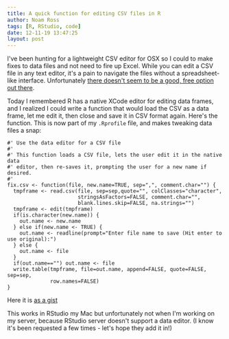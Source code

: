 ```yaml
---
title: A quick function for editing CSV files in R
author: Noam Ross
tags: [R, RStudio, code]
date: 12-11-19 13:47:25
layout: post
--- 
```



I've been hunting for a lightweight CSV editor for OSX so I could to
make fixes to data files and not need to fire up Excel. While you can
edit a CSV file in any text editor, it's a pain to navigate the files
without a spreadsheet-like interface. Unfortunately [there doesn't seem
to be a good, free option out
there](http://apple.stackexchange.com/questions/66214/are-there-any-free-and-lightweight-spreadsheet-programs-for-the-mac).

Today I remembered R has a native XCode editor for editing data frames,
and I realized I could write a function that would load the CSV as a
data frame, let me edit it, then close and save it in CSV format again.
Here's the function. This is now part of my `.Rprofile` file, and makes
tweaking data files a snap:

    #' Use the data editor for a CSV file
    #' 
    #' This function loads a CSV file, lets the user edit it in the native data
    #' editor, then re-saves it, prompting the user for a new name if desired.
    #' 
    fix.csv <- function(file, new.name=TRUE, sep=",", comment.char="") {
      tmpframe <- read.csv(file, sep=sep,quote="", colClasses="character",
                           stringsAsFactors=FALSE, comment.char="",
                           blank.lines.skip=FALSE, na.strings="")
      tmpframe <- edit(tmpframe)
      if(is.character(new.name)) {
        out.name <- new.name
      } else if(new.name <- TRUE) {
        out.name <- readline(prompt="Enter file name to save (Hit enter to use original):")
      } else {
        out.name <- file
      }
      if(out.name=="") out.name <- file
      write.table(tmpframe, file=out.name, append=FALSE, quote=FALSE, sep=sep,
                  row.names=FALSE)
    }

Here it is [as a gist](https://gist.github.com/4114258)

This works in RStudio my Mac but unfortunately not when I'm working on
my server, because RStudio server doesn't support a data editor. (I know
it's been requested a few times - let's hope they add it in!)
